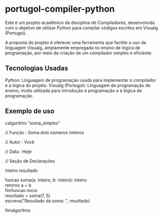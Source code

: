 # portugol-compiler-python

Este é um projeto acadêmico da disciplina de Compiladores, desenvolvido com o objetivo de utilizar Python para compilar códigos escritos em Visualg (Portugol).

A proposta do projeto é oferecer uma ferramenta que facilite o uso da linguagem Visualg, amplamente empregada no ensino de lógica de programação, por meio da criação de um compilador simples e eficiente.

## Tecnologias Usadas
Python: Linguagem de programação usada para implementar o compilador e a lógica do projeto.
Visualg (Portugol): Linguagem de programação de ensino, muito utilizada para introdução à programação e à lógica de programação.

## Exemplo de uso

calgoritmo "soma_simples"  

// Função : Soma dois números inteiros  

// Autor : Você  

// Data : Hoje  

// Seção de Declarações  

inteiro resultado  


funcao soma(a: inteiro, b: inteiro): inteiro  
    retorno a + b  
fimfuncao
inicio  
    resultado = soma(7, 5)  
    escreva("Resultado da soma: ", resultado)  
    
fimalgoritmo
